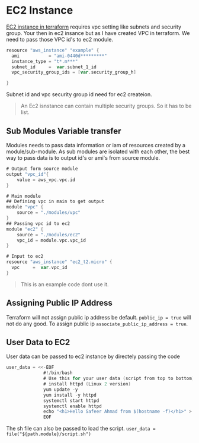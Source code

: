 # EC2 Instance

[EC2 instance in terraform](https://registry.terraform.io/providers/hashicorp/aws/latest/docs/resources/instance#argument-reference) requires vpc setting like subnets and security group. Your then in ec2 insance but as I have created VPC in terraform. We need to pass those VPC id's to ec2 module.

```go
resource "aws_instance" "example" {
  ami           = "ami-0440d*********"
  instance_type = "t*.m***"
  subnet_id     =  var.subnet_1_id
  vpc_security_group_ids = [var.security_group_h]

}
```

Subnet id and vpc security group id need for ec2 createion.

> An Ec2 isnstance can contain multiple security groups. So it has to be list.

## Sub Modules Variable transfer

Modules needs to pass data information or iam of resources created by a module/sub-module. As sub modules are isolated with each other, the best way to pass data is to output id's or ami's from source module.

```go
# Output form source module 
output "vpc_id"{
    value = aws_vpc.vpc.id
}

# Main module 
## Defining vpc in main to get output
module "vpc" {
    source = "./modules/vpc"
}
## Passing vpc id to ec2
module "ec2" {
    source = "./modules/ec2"
    vpc_id = module.vpc.vpc_id
}

# Input to ec2
resource "aws_instance" "ec2_t2.micro" {
  vpc     =  var.vpc_id
}
```

> This is an example code dont use it.

## Assigning Public IP Address

Terraform will not assign public ip address be default. `public_ip = true` will not do any good. To assign public ip `associate_public_ip_address = true`.

## User Data to EC2

User data can be passed to ec2 instance by directely passing the code

```go 
user_data = <<-EOF
              #!/bin/bash
              # Use this for your user data (script from top to bottom)
              # install httpd (Linux 2 version)
              yum update -y
              yum install -y httpd
              systemctl start httpd
              systemctl enable httpd
              echo "<h1>Hello Safeer Ahmad from $(hostname -f)</h1>" > /var/www/html/index.html
              EOF
```

The sh file can also be passed to load the script.
`user_data = file("${path.module}/script.sh")`

